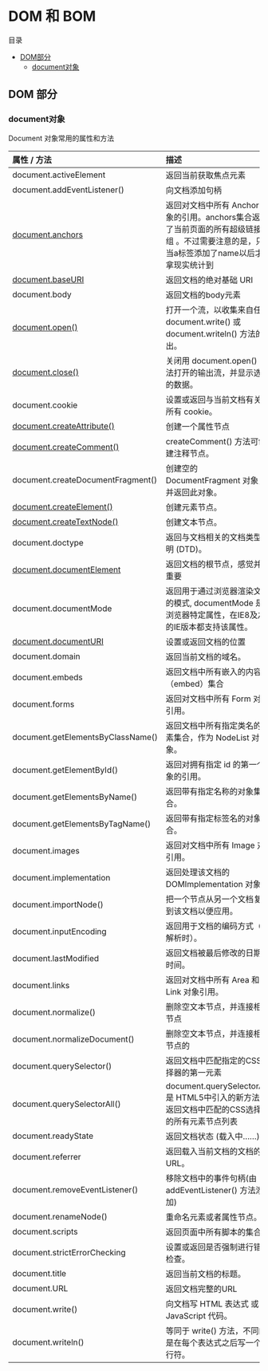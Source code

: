 # DOM 和 BOM

目录              
- [DOM部分](#dom)             
    - [document对象](#dom-class01)                


## <p id='dom'>DOM 部分</p>

### <p id='dom-class01'>document对象</p>                  
Document 对象常用的属性和方法            

|属性 / 方法|描述|                                    
|:-|:-|             
|document.activeElement	|返回当前获取焦点元素|                    
|document.addEventListener()|向文档添加句柄|               	
|[document.anchors](./dom/01、document对象/01、anchors.html)|返回对文档中所有 Anchor 对象的引用。anchors集合返回了当前页面的所有超级链接数组 。不过需要注意的是，只有当a标签添加了name以后才能拿现实统计到|                               
|[document.baseURI](./dom/01、document对象/02、baseURI.html)	|返回文档的绝对基础 URI|
document.body|	返回文档的body元素
[document.open()](./dom/01、document对象/03、open和close.html)|	打开一个流，以收集来自任何 document.write() 或 document.writeln() 方法的输出。
[document.close()](./dom/01、document对象/03、open和close.html)|	关闭用 document.open() 方法打开的输出流，并显示选定的数据。
document.cookie|	设置或返回与当前文档有关的所有 cookie。
[document.createAttribute()](./dom/01、document对象/04、createAttribute.html)|	创建一个属性节点
[document.createComment()](./dom/01、document对象/05、createComment.html)|	createComment() 方法可创建注释节点。
document.createDocumentFragment()|	创建空的 DocumentFragment 对象，并返回此对象。
[document.createElement()](./dom/01、document对象/06、createElement.html)|	创建元素节点。
[document.createTextNode()](./dom/01、document对象/07、createTextNode.html)|	创建文本节点。
document.doctype|	返回与文档相关的文档类型声明 (DTD)。
[document.documentElement](./dom/01、document对象/08、documentElement.html)|	返回文档的根节点，感觉并不重要
document.documentMode|	返回用于通过浏览器渲染文档的模式, documentMode 是 IE 浏览器特定属性，在IE8及之后的IE版本都支持该属性。
[document.documentURI](./dom/01、document对象/09、document.documentURI.html)|	设置或返回文档的位置
document.domain|	返回当前文档的域名。
document.embeds|	返回文档中所有嵌入的内容（embed）集合
document.forms|	返回对文档中所有 Form 对象引用。
document.getElementsByClassName()|	返回文档中所有指定类名的元素集合，作为 NodeList 对象。
document.getElementById()|	返回对拥有指定 id 的第一个对象的引用。
document.getElementsByName()|	返回带有指定名称的对象集合。
document.getElementsByTagName()|	返回带有指定标签名的对象集合。
document.images|	返回对文档中所有 Image 对象引用。
document.implementation|	返回处理该文档的 DOMImplementation 对象。
document.importNode()|	把一个节点从另一个文档复制到该文档以便应用。
document.inputEncoding|	返回用于文档的编码方式（在解析时）。
document.lastModified|	返回文档被最后修改的日期和时间。
document.links|	返回对文档中所有 Area 和 Link 对象引用。
document.normalize()|	删除空文本节点，并连接相邻节点
document.normalizeDocument()|	删除空文本节点，并连接相邻节点的
document.querySelector()|	返回文档中匹配指定的CSS选择器的第一元素
document.querySelectorAll()|	document.querySelectorAll() 是 HTML5中引入的新方法，返回文档中匹配的CSS选择器的所有元素节点列表
document.readyState|	返回文档状态 (载入中……)
document.referrer|	返回载入当前文档的文档的 URL。
document.removeEventListener()|	移除文档中的事件句柄(由 addEventListener() 方法添加)
document.renameNode()|	重命名元素或者属性节点。
document.scripts|	返回页面中所有脚本的集合。
document.strictErrorChecking|	设置或返回是否强制进行错误检查。
document.title|	返回当前文档的标题。
document.URL|	返回文档完整的URL
document.write()|	向文档写 HTML 表达式 或 JavaScript 代码。
document.writeln()|	等同于 write() 方法，不同的是在每个表达式之后写一个换行符。
